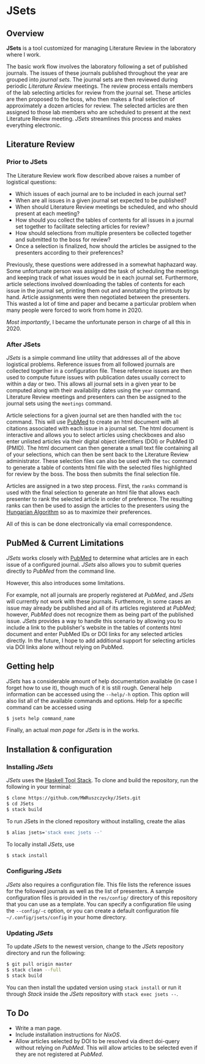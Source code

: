 # JSets

## Overview

**JSets** is a tool customized for managing Literature Review in the laboratory where I work.

The basic work flow involves the laboratory following a set of published journals.
The issues of these journals published throughout the year are grouped into *journal sets*.
The journal sets are then reviewed during periodic *Literature Review* meetings.
The review process entails members of the lab selecting articles for review from the journal set.
These articles are then proposed to the boss, who then makes a final selection of approximately a dozen articles for review.
The selected articles are then assigned to those lab members who are scheduled to present at the next Literature Review meeting.
*JSets* streamlines this process and makes everything electronic.

## Literature Review

### Prior to JSets

The Literature Review work flow described above raises a number of logistical questions:

* Which issues of each journal are to be included in each journal set?
* When are all issues in a given journal set expected to be published?
* When should Literature Review meetings be scheduled, and who should present at each meeting?
* How should you collect the tables of contents for all issues in a journal set together to facilitate selecting articles for review?
* How should selections from multiple presenters be collected together and submitted to the boss for review?
* Once a selection is finalized, how should the articles be assigned to the presenters according to their preferences?

Previously, these questions were addressed in a somewhat haphazard way.
Some unfortunate person was assigned the task of scheduling the meetings
and keeping track of what issues would be in each journal set.
Furthermore, article selections involved downloading the tables of contents for each issue in the journal set, printing them out and annotating the printouts by hand.
Article assignments were then negotiated between the presenters.
This wasted a lot of time and paper and became a particular problem when many people were forced to work from home in 2020.

*Most importantly*, I became the unfortunate person in charge of all this in 2020.

### After JSets

*JSets* is a simple command line utility that addresses all of the above logistical problems.
Reference issues from all followed journals are collected together in a configuration file.
These reference issues are then used to compute future issues with publication dates usually correct to within a day or two.
This allows all journal sets in a given year to be computed along with their availability dates using the `year` command.
Literature Review meetings and presenters can then be assigned to the journal sets using the `meetings` command.

Article selections for a given journal set are then handled with the `toc` command.
This will use
[PubMed](https://pubmed.ncbi.nlm.nih.gov)
to create an html document with all citations associated with each issue in a journal set.
The html document is interactive and allows you to select articles using checkboxes and also enter unlisted articles via their digital object identifiers (DOI) or PubMed ID (PMID).
The html document can then generate a small text file containing all of your selections,
which can then be sent back to the Literature Review administrator.
These selection files can also be used with the `toc` command to generate a table of contents html file with the selected files highlighted for review by the boss.
The boss then submits the final selection file.

Articles are assigned in a two step process.
First, the `ranks` command is used with the final selection to generate an html file that allows each presenter to rank the selected article in order of preference.
The resulting ranks can then be used to assign the articles to the presenters using the
[Hungarian Algorithm](https://en.wikipedia.org/wiki/Hungarian_algorithm)
so as to maximize their preferences.

All of this is can be done electronically via email correspondence.

## PubMed & Current Limitations

*JSets* works closely with [PubMed](https://pubmed.ncbi.nlm.nih.gov/) to determine what articles are in each issue of a configured journal.
*JSets* also allows you to submit queries directly to *PubMed* from the command line.

However, this also introduces some limitations.

For example, not all journals are properly registered at *PubMed*,
and *JSets* will currently not work with these journals.
Furthemore, in some cases an issue may already be published and all of its articles registered at *PubMed*;
however, *PubMed* does not recognize them as being part of the published issue.
*JSets* provides a way to handle this scenario by allowing you to include a link to the publisher's website in the tables of contents html document and enter PubMed IDs or DOI links for any selected articles directly.
In the future, I hope to add additional support for selecting articles via DOI links alone without relying on PubMed.

## Getting help

*JSets* has a considerable amount of help documentation available (in case I forget how to use it),
though much of it is still rough.
General help information can be accessed using the `--help/-h` option.
This option will also list all of the available commands and options.
Help for a specific command can be accessed using
```bash
$ jsets help command_name
```
Finally, an actual *man page* for *JSets* is in the works.

## Installation & configuration

### Installing *JSets*

*JSets* uses the [Haskell Tool Stack](https://docs.haskellstack.org/en/stable/README/).
To clone and build the repository, run the following in your terminal:
```bash
$ clone https://github.com/MWRuszczycky/JSets.git
$ cd JSets
$ stack build
```
To run JSets in the cloned repository without installing, create the alias
```bash
$ alias jsets='stack exec jsets --'
```
To locally install *JSets*, use
```bash
$ stack install
```

### Configuring *JSets*

*JSets* also requires a configuration file.
This file lists the reference issues for the followed journals
as well as the list of presenters.
A sample configuration files is provided in the `res/config/` directory of this repository that you can use as a template.
You can specify a configuration file using the `--config/-c` option,
or you can create a default configuration file `~/.config/jsets/config` in your home directory.

### Updating *JSets*

To update *JSets* to the newest version, change to the *JSets* repository directory and run the following:
```bash
$ git pull origin master
$ stack clean --full
$ stack build
```
You can then install the updated version using `stack install` or run it through *Stack* inside the *JSets* repository with `stack exec jsets --`.

## To Do

* Write a man page.
* Include installation instructions for *NixOS*.
* Allow articles selected by DOI to be resolved via direct doi-query without relying on *PubMed*. This will allow articles to be selected even if they are not registered at *PubMed*.
